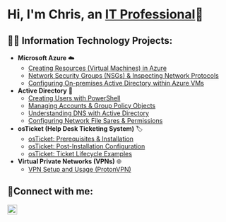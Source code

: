 <h1>Hi, I'm Chris, an <a href="https://linkedin.com/in/chrisr01">IT Professional</a>🙂</h1>

<h2>👨‍💻 Information Technology Projects:</h2>

- <b>Microsoft Azure</b> ☁️
   - [Creating Resources (Virtual Machines) in Azure](https://github.com/cyberchris01/azure-resources)
   - [Network Security Groups (NSGs) & Inspecting Network Protocols](https://github.com/cyberchris01/azure-network-protocols)
   - [Configuring On-premises Active Directory within Azure VMs](https://github.com/cyberchris01/configure-ad)
- <b>Active Directory</b> 🔐
  - [Creating Users with PowerShell](https://github.com/cyberchris01/ad-users-powershell)
  - [Managing Accounts & Group Policy Objects](https://github.com/cyberchris01/ad-group-policy-accounts)
  - [Understanding DNS with Active Directory](https://github.com/cyberchris01/ad-dns)
  - [Configuring Network File Sares & Permissions](https://github.com/cyberchris01/ad-netshares-permissions)
- <b>osTicket (Help Desk Ticketing System)</b> 🏷️
  - [osTicket: Prerequisites & Installation](https://github.com/cyberchris01/osticket-prereqs)
  - [osTicket: Post-Installation Configuration](https://github.com/cyberchris01/post-install-config)
  - [osTicket: Ticket Lifecycle Examples](https://github.com/cyberchris01/ticket-lifecycle)
- <b>Virtual Private Networks (VPNs)</b> 🌐
  - [VPN Setup and Usage (ProtonVPN)](https://github.com/cyberchris01/vpn-setup-usage)
<h2>🤳Connect with me:</h2>

[<img align="left" alt="Josh | LinkedIn" width="22px" src="https://cdn.jsdelivr.net/npm/simple-icons@v3/icons/linkedin.svg" />][linkedin]

[linkedin]: https://linkedin.com/in/chrisr01

